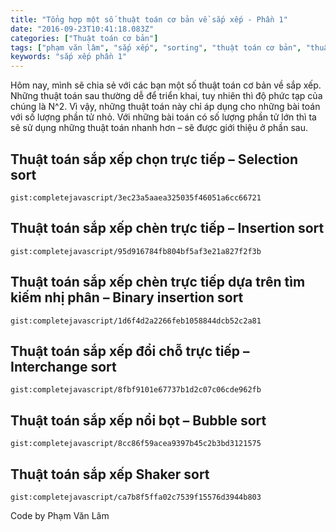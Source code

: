```yaml
---
title: "Tổng hợp một số thuật toán cơ bản về sắp xếp - Phần 1"
date: "2016-09-23T10:41:18.083Z"
categories: ["Thuật toán cơ bản"]
tags: ["phạm văn lâm", "sắp xếp", "sorting", "thuật toán cơ bản", "thuật toán sắp xếp cơ bản"]
keywords: "sắp xếp phần 1"
---
```


Hôm nay, mình sẽ chia sẻ với các bạn một số thuật toán cơ bản về sắp xếp. Những thuật toán sau thường dễ để triển khai, tuy nhiên thì độ phức tạp của chúng là N^2. Vì vậy, những thuật toán này chỉ áp dụng cho những bài toán với số lượng phần tử nhỏ. Với những bài toán có số lượng phần tử lớn thì ta sẽ sử dụng những thuật toán nhanh hơn – sẽ được giới thiệu ở phần sau.

## Thuật toán sắp xếp chọn trực tiếp – Selection sort

`gist:completejavascript/3ec23a5aaea325035f46051a6cc66721`

## Thuật toán sắp xếp chèn trực tiếp – Insertion sort

`gist:completejavascript/95d916784fb804bf5af3e21a827f2f3b`

## Thuật toán sắp xếp chèn trực tiếp dựa trên tìm kiếm nhị phân – Binary insertion sort

`gist:completejavascript/1d6f4d2a2266feb1058844dcb52c2a81`

## Thuật toán sắp xếp đổi chỗ trực tiếp – Interchange sort

`gist:completejavascript/8fbf9101e67737b1d2c07c06cde962fb`

## Thuật toán sắp xếp nổi bọt – Bubble sort

`gist:completejavascript/8cc86f59acea9397b45c2b3bd3121575`

## Thuật toán sắp xếp Shaker sort

`gist:completejavascript/ca7b8f5ffa02c7539f15576d3944b803`

Code by Phạm Văn Lâm



